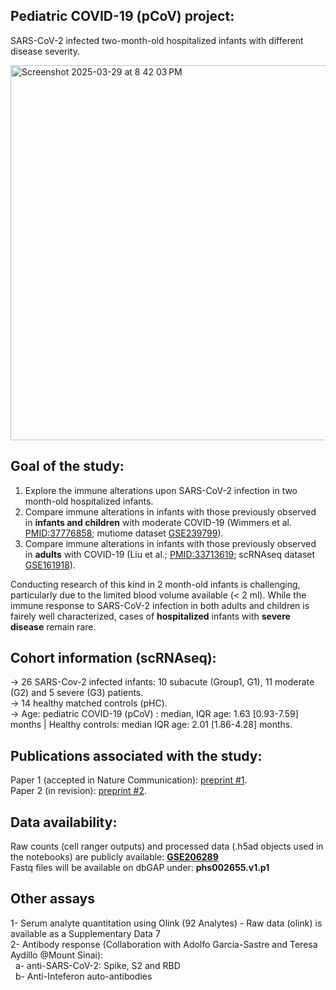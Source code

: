 
## Pediatric COVID-19 (pCoV) project: 
SARS-CoV-2 infected two-month-old hospitalized infants with different disease severity.<br/>  

<img width="600" align="center" alt="Screenshot 2025-03-29 at 8 42 03 PM" src="https://github.com/user-attachments/assets/b8d80d4f-64ce-404d-80ae-9f82ab2d1710"/> <br/>

## Goal of the study: 
1. Explore the immune alterations upon SARS-CoV-2 infection in two month-old hospitalized infants. <br/>
2. Compare immune alterations in infants with those previously observed in **infants and children** with moderate COVID-19 (Wimmers et al. [PMID:37776858]; mutiome dataset [GSE239799]).<br/>
3. Compare immune alterations in infants with those previously observed in **adults** with COVID-19 (Liu et al.; [PMID:33713619]; scRNAseq dataset [GSE161918]). <br/>

Conducting research of this kind in 2 month-old infants is challenging, particularly due to the limited blood volume available (< 2 ml). While the immune response to SARS-CoV-2 infection in both adults and children is fairely well characterized, cases of **hospitalized** infants with **severe disease** remain rare. <br/>

## Cohort information (scRNAseq):
-> 26 SARS-Cov-2 infected infants: 10 subacute (Group1, G1), 11 moderate (G2) and 5 severe (G3) patients.<br/>
-> 14 healthy matched controls (pHC).<br/>
-> Age: pediatric COVID-19 (pCoV) : median, IQR age: 1.63 [0.93-7.59] months | Healthy controls:   median IQR age: 2.01 [1.86-4.28] months.<br/>


## Publications associated with the study:
Paper 1 (accepted in Nature Communication): [preprint #1]. <br/>
Paper 2 (in revision): [preprint #2]. <br/>

## Data availability: 
Raw counts (cell ranger outputs) and processed data (.h5ad objects used in the notebooks) are publicly available: **[GSE206289]** <br/>
Fastq files will be available on dbGAP under: **phs002655.v1.p1** <br/>

## Other assays 
1- Serum analyte quantitation using Olink (92 Analytes) - Raw data (olink) is available as a Supplementary Data 7 <br/>
2- Antibody response (Collaboration with Adolfo García-Sastre and Teresa Aydillo @Mount Sinai):  
  &nbsp;  a- anti-SARS-CoV-2: Spike, S2 and RBD  <br/>
  &nbsp;  b- Anti-Inteferon auto-antibodies <br/>


[GSE206289]: https://www.ncbi.nlm.nih.gov/geo/query/acc.cgi?acc=GSE206289
[GSE239799]:https://www.ncbi.xyz/geo/query/acc.cgi?acc=GSE239799
[GSE161918]: https://www.ncbi.nlm.nih.gov/geo/query/acc.cgi?acc=GSE161918
[preprint #1]: https://www.researchsquare.com/article/rs-5176621/v1 
[preprint #2]: https://www.researchsquare.com/article/rs-5640872/v1 
[PMID:37776858]: https://pubmed.ncbi.nlm.nih.gov/37776858/
[PMID:33713619]: https://pubmed.ncbi.nlm.nih.gov/33713619/
